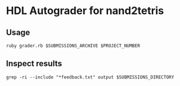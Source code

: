 # HDL Autograder for nand2tetris

## Usage
`ruby grader.rb $SUBMISSIONS_ARCHIVE $PROJECT_NUMBER`

## Inspect results
`grep -ri --include "*feedback.txt" output $SUBMISSIONS_DIRECTORY`

